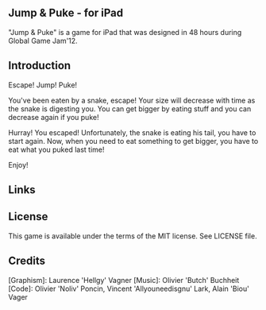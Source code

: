 Jump & Puke - for iPad
----------------------

"Jump & Puke" is a game for iPad that was designed in 48 hours during Global Game Jam'12.

Introduction
------------

Escape! Jump! Puke!

You've been eaten by a snake, escape! Your size will decrease with time as the snake is digesting you. You can get bigger by eating stuff and you can decrease again if you puke!

Hurray! You escaped! Unfortunately, the snake is eating his tail, you have to start again. Now, when you need to eat something to get bigger, you have to eat what you puked last time!

Enjoy!

Links
-----

[Project Website]: <http://globalgamejam.org/2012/jump-puke>
[Project Source]: <https://github.com/biou/Jump-Puke>
[Demo on Youtube]: <http://www.youtube.com/watch?v=RqXsY6ZrnGM>


License
-------
This game is available under the terms of the MIT license. See LICENSE file.

Credits
-------

[Graphism]: Laurence 'Hellgy' Vagner
[Music]: Olivier 'Butch' Buchheit
[Code]: Olivier 'Noliv' Poncin, Vincent 'Allyouneedisgnu' Lark, Alain 'Biou' Vager

